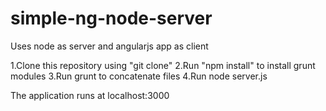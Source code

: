 # simple-ng-node-server
Uses node as server and angularjs app as client

1.Clone this repository using "git clone"
2.Run "npm install" to install grunt modules
3.Run grunt to concatenate files
4.Run node server.js

The application runs at localhost:3000